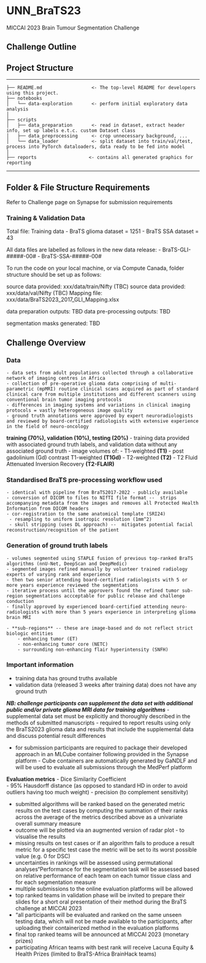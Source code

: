 # UNN_BraTS23
MICCAI 2023 Brain Tumour Segmentation Challenge
## Challenge Outline


## Project Structure
------------

    ├── README.md                  <- The top-level README for developers using this project.
    ├── notebooks
    │   └── data-exploration       <- perform initial exploratory data analysis
    │ 
    ├── scripts
    │   ├── data_preparation       <- read in dataset, extract header info, set up labels e.t.c. custom Dataset class
    │   ├── data_preprocessing     <- crop unnecessary background, ...
    │   └── data_loader            <- split dataset into train/val/test, process into PyTorch dataloaders, data ready to be fed into model
    │  
    ├── reports                   <- contains all generated graphics for reporting

------------

## Folder & File Structure Requirements
Refer to Challenge page on Synapse for submission requirements

### Training & Validation Data
Total file: Training data
    - BraTS glioma dataset = 1251
    - BraTS SSA dataset = 43

All data files are labelled as follows in the new data release:
    - BraTS-GLI-#####-00#
    - BraTS-SSA-#####-00#

To run the code on your local machine, or via Compute Canada, folder structure should be set up as follows:

source data provided: xxx/data/train/Nifty (TBC)
source data provided: xxx/data/val/Nifty (TBC)
Mapping file: xxx/data/BraTS2023_2017_GLI_Mapping.xlsx

data preparation outputs: TBD
data pre-processing outputs: TBD

segmentation masks generated: TBD

## Challenge Overview
### Data
    - data sets from adult populations collected through a collaborative network of imaging centres in Africa
    - collection of pre-operative glioma data comprising of multi-parametric (mpMRI) routine clinical scans acquired as part of standard clinical care from multiple institutions and different scanners using conventional brain tumor imaging protocols
    - differences in imaging systems and variations in clinical imaging protocols = vastly heterogeneous image quality
    - ground truth annotations were approved by expert neuroradiologists and reviewed by board-certified radiologists with extensive experience in the field of neuro-oncology

**training (70%), validation (10%), testing (20%)**
    - training data provided with associated ground truth labels, and validation data without any associated ground truth
    - image volumes of:
        - T1-weighted **(T1)**
        - post gadolinium (Gd) contrast T1-weighted **(T1Gd)**
        - T2-weighted **(T2)**
        - T2 Fluid Attenuated Inversion Recovery **(T2-FLAIR)**
    
### Standardised BraTS **pre-processing workflow** used
    - identical with pipeline from BraTS2017-2022 - publicly available
    - conversion of DICOM to files to NIfTI file format --  strips accompanying metadata from the images and removes all Protected Health Information from DICOM headers
    - cor-registration to the same anatomical template (SRI24)
     - resampling to uniform isotropic resolution (1mm^2)
     - skull stripping (uses DL approach) --  mitigates potential facial reconstruction/recognition of the patient
        
### Generation of **ground truth labels**
    - volumes segmented using STAPLE fusion of previous top-ranked BraTS algorithms (nnU-Net, DeepScan and DeepMedic)
    - segmented images refined manually by volunteer trained radiology experts of varying rank and experience
    - then two senior attending board-certified radiologists with 5 or more years experience reviewed the segmentations
    - iterative process until the approvers found the refined tumor sub-region segmentations accceptable for public release and challenge conduction
    - finally approved by experienced board-certified attending neuro-radiologists with more than 5 years experience in interpreting glioma brain MRI
        
    - **sub-regions** -- these are image-based and do not reflect strict biologic entities
        - enhancing tumor (ET)
        - non-enhancing tumor core (NETC)
        - surrounding non-enhancing flair hyperintensity (SNFH)
        
### Important information

- training data has ground truths available
- validation data (released 3 weeks after training data) does not have any ground truth

***NB: challenge participants can supplement the data set with additional public and/or private glioma MRI data for training algorithms***
    - supplemental data set must be explicitly and thoroughly described in the methods of submitted manuscripts
    - required to report results using only the BraTS2023 glioma data and results that include the supplemental data and discuss potential result differences
- for submission participants are required to package their developed approach in an MLCube container following provided in the Synapse platform - Cube containers are automatically generated by GaNDLF and will be used to evaluate all submissions through the MedPerf platform
    
**Evaluation metrics**
    - Dice Similarity Coefficient  
    - 95% Hausdorff distance (as opposed to standard HD in order to avoid outliers having too much weight)
    - precision (to complement sensitivity)
        
- submitted algorithms will be ranked based on the generated metric results on the test cases by computing the summation of their ranks across the average of the metrics described above as a univariate overall summary measure
- outcome will be plotted via an augmented version of radar plot - to visualise the results
- missing results on test cases or if an algorithm fails to produce a result metric for a specific test case the metric will be set to its worst possible value (e.g. 0 for DSC) 
- uncertainties in rankings will be assessed using permutational analyses“Performance for the segmentation task will be assessed based on relative performance of each team on each tumor tissue class and for each segmentation measure
- multiple submissions to the online evaluation platforms will be allowed 
- top ranked teams in validation phase will be invited to prepare their slides for a short oral presentation of their method during the BraTS challenge at MICCAI 2023
- “all participants will be evaluated and ranked on the same unseen testing data, which will not be made available to the participants, after uploading their containerized method in the evaluation platforms
- final top ranked teams will be announced at MICCAI 2023 (monetary prizes)
- participating African teams with best rank will receive Lacuna Equity & Health Prizes (limited to BraTS-Africa BrainHack teams)